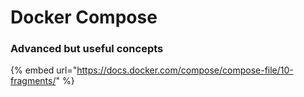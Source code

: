 # Docker Compose

### Advanced but useful concepts



{% embed url="https://docs.docker.com/compose/compose-file/10-fragments/" %}
